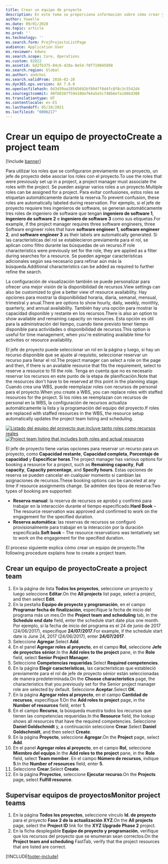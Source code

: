 ```yaml
---
title: Crear un equipo de proyecto
description: En este tema se proporciona información sobre cómo crear y gestionar equipos de proyecto.
author: Yowelle
ms.date: 09/01/2020
ms.topic: article
ms.prod: ''
ms.technology: ''
ms.search.form: ProjProjectsListPage
audience: Application User
ms.reviewer: kdwns
ms.search.scope: Core, Operations
ms.custom: 82022
ms.assetid: bd2fb375-84c6-428a-8e54-f0f719045898
ms.search.region: Global
ms.author: andchoi
ms.search.validFrom: 2016-02-28
ms.dyn365.ops.version: AX 7.0.0
ms.openlocfilehash: 8d3d39aa28565692bf894ff8d4fc8f8c3c5542d4
ms.sourcegitcommit: 40f68387f594180af64a5e5c748b6efa188bd300
ms.translationtype: HT
ms.contentlocale: es-ES
ms.lasthandoff: 05/10/2021
ms.locfileid: "6006217"
---
```

# <a name="create-a-project-team"></a><span data-ttu-id="c2076-103">Crear un equipo de proyecto</span><span class="sxs-lookup"><span data-stu-id="c2076-103">Create a project team</span></span>

[!include [banner](../includes/banner.md)]

<span data-ttu-id="c2076-104">Para utilizar los roles que se configuraron previamente en un proyecto, un jefe de proyecto debe asociar los roles con el proyecto.</span><span class="sxs-lookup"><span data-stu-id="c2076-104">To use the roles that were previously set up in a project, a project manager must associate the roles with the project.</span></span> <span data-ttu-id="c2076-105">Se pueden asignar varios roles a un proyecto.</span><span class="sxs-lookup"><span data-stu-id="c2076-105">Multiple roles can be assigned for a project.</span></span> <span data-ttu-id="c2076-106">Para evitar confusiones, estos roles se etiquetan automáticamente durante la reserva.</span><span class="sxs-lookup"><span data-stu-id="c2076-106">To prevent confusion, these roles are automatically labeled during reservation.</span></span> <span data-ttu-id="c2076-107">Por ejemplo, si el jefe de proyecto requiere tres ingenieros de software, se generan automáticamente tres roles de ingeniero de software que tengan **ingeniero de software 1**, **ingeniero de software 2** e **ingeniero de software 3** como sus etiquetas.</span><span class="sxs-lookup"><span data-stu-id="c2076-107">For example, if the project manager requires three software engineers, three Software engineer roles that have **software engineer 1**, **software engineer 2**, and **software engineer 3** as their labels are automatically generated.</span></span> <span data-ttu-id="c2076-108">Si las características del rol se establecieron previamente para el rol, se aplican como filtro durante las búsquedas de un recurso.</span><span class="sxs-lookup"><span data-stu-id="c2076-108">If role characteristics were previously set for the role, they are applied as a filter during searches for a resource.</span></span> <span data-ttu-id="c2076-109">Se pueden agregar características adicionales según sea necesario para refinar aún más la búsqueda.</span><span class="sxs-lookup"><span data-stu-id="c2076-109">Additional characteristics can be added as required to further refine the search.</span></span>

<span data-ttu-id="c2076-110">La configuración de visualización también se puede personalizar para ofrecer una mejor visión de la disponibilidad de recursos.</span><span class="sxs-lookup"><span data-stu-id="c2076-110">View settings can also be customized to give a better view of resource availability.</span></span> <span data-ttu-id="c2076-111">Hay opciones para mostrar la disponibilidad horaria, diaria, semanal, mensual, trimestral y anual.</span><span class="sxs-lookup"><span data-stu-id="c2076-111">There are options to show hourly, daily, weekly, monthly, quarterly, and annual availability.</span></span> <span data-ttu-id="c2076-112">También hay una opción para mostrar la capacidad disponible y restante en los recursos.</span><span class="sxs-lookup"><span data-stu-id="c2076-112">There is also an option to show available and remaining capacity on resources.</span></span> <span data-ttu-id="c2076-113">Esta opción es útil para la administración del tiempo, cuando tiene previsto tener tiempo disponible para actividades o disponibilidad de recursos.</span><span class="sxs-lookup"><span data-stu-id="c2076-113">This option is useful for time management, when you're estimating available time for activities or resource availability.</span></span>

<span data-ttu-id="c2076-114">El jefe de proyecto puede seleccionar un rol en la página y luego, si hay un recurso disponible que se ajuste al requisito, seleccionar reservar un recurso para llenar el rol.</span><span class="sxs-lookup"><span data-stu-id="c2076-114">The project manager can select a role on the page and then, if there is an available resource that fits the requirement, select to reserve a resource to fill the role.</span></span> <span data-ttu-id="c2076-115">Tenga en cuenta que no es necesario reservar los recursos en este punto de la etapa de planificación.</span><span class="sxs-lookup"><span data-stu-id="c2076-115">Note that the resources don't have to be reserved at this point in the planning stage.</span></span> <span data-ttu-id="c2076-116">Cuando crea una WBS, puede reemplazar roles con recursos de personal para el proyecto.</span><span class="sxs-lookup"><span data-stu-id="c2076-116">When you create a WBS, you can replace roles with staffed resources for the project.</span></span> <span data-ttu-id="c2076-117">Si los roles se reemplazan con recursos de personal en la WBS, la configuración de recursos actualiza automáticamente la lista y la programación del equipo del proyecto.</span><span class="sxs-lookup"><span data-stu-id="c2076-117">If roles are replaced with staffed resources in the WBS, the resource setup automatically updates the project team listing and scheduling.</span></span>

<span data-ttu-id="c2076-118">[![Listado del equipo del proyecto que incluye tanto roles como recursos reales](./media/projectresourcing03-1024x368.jpg)](./media/projectresourcing03.jpg)</span><span class="sxs-lookup"><span data-stu-id="c2076-118">[![Project team listing that includes both roles and actual resources](./media/projectresourcing03-1024x368.jpg)](./media/projectresourcing03.jpg)</span></span> 

<span data-ttu-id="c2076-119">El jefe de proyecto tiene varias opciones para reservar un recurso para un proyecto, como **Capacidad restante**, **Capacidad completa**, **Porcentaje de capacidad** y **Especificar horas**.</span><span class="sxs-lookup"><span data-stu-id="c2076-119">The project manager has various options for booking a resource for a project, such as **Remaining capacity**, **Full capacity**, **Capacity percentage**, and **Specify hours**.</span></span> <span data-ttu-id="c2076-120">Estas opciones de reserva se pueden cancelar en cualquier momento si cambian las asignaciones de recursos.</span><span class="sxs-lookup"><span data-stu-id="c2076-120">These booking options can be canceled at any time if resource assignments change.</span></span> <span data-ttu-id="c2076-121">Se admiten dos tipos de reserva:</span><span class="sxs-lookup"><span data-stu-id="c2076-121">Two types of booking are supported:</span></span>

- <span data-ttu-id="c2076-122">**Reserva manual**: la reserva de recursos se aprobó y confirmó para trabajar en la interacción durante el tiempo especificado.</span><span class="sxs-lookup"><span data-stu-id="c2076-122">**Hard Book** – The resource reservation was approved and confirmed to work on the engagement for the specified duration.</span></span>
- <span data-ttu-id="c2076-123">**Reserva automática**: las reservas de recursos se configuró provisionalmente para trabajar en la interacción por la duración especificada.</span><span class="sxs-lookup"><span data-stu-id="c2076-123">**Soft book** – The resource reservations was tentatively set to work on the engagement for the specified duration.</span></span>

<span data-ttu-id="c2076-124">El proceso siguiente explica cómo crear un equipo de proyecto.</span><span class="sxs-lookup"><span data-stu-id="c2076-124">The following procedure explains how to create a project team.</span></span>

## <a name="create-a-project-team"></a><span data-ttu-id="c2076-125">Crear un equipo de proyecto</span><span class="sxs-lookup"><span data-stu-id="c2076-125">Create a project team</span></span>

1. <span data-ttu-id="c2076-126">En la página de lista **Todos los proyectos**, seleccione un proyecto y luego seleccione **Editar**.</span><span class="sxs-lookup"><span data-stu-id="c2076-126">On the **All projects** list page, select a project, and then select **Edit**.</span></span>
2. <span data-ttu-id="c2076-127">En la pestaña **Equipo de proyecto y programación**, en el campo **Programar fecha de finalización**, especifique la fecha de inicio del programa más un mes.</span><span class="sxs-lookup"><span data-stu-id="c2076-127">On the **Project team and scheduling** tab, in the **Schedule end date** field, enter the schedule start date plus one month.</span></span> <span data-ttu-id="c2076-128">Por ejemplo, si la fecha de inicio del programa es el 24 de junio de 2017 (24/06/2017), especifique **24/07/2017**.</span><span class="sxs-lookup"><span data-stu-id="c2076-128">For example, if the schedule start date is June 24, 2017 (24/06/2017), enter **24/07/2017**.</span></span>
3. <span data-ttu-id="c2076-129">Seleccione **Agregar**.</span><span class="sxs-lookup"><span data-stu-id="c2076-129">Select **Add**.</span></span>
4. <span data-ttu-id="c2076-130">En el panel **Agregar roles al proyecto**, en el campo **Rol**, seleccione **Jefe de proyectos sénior**.</span><span class="sxs-lookup"><span data-stu-id="c2076-130">In the **Add roles to the project** pane, in the **Role** field, select **Senior Project Manager**.</span></span>
5. <span data-ttu-id="c2076-131">Seleccione **Competencias requeridas**.</span><span class="sxs-lookup"><span data-stu-id="c2076-131">Select **Required competencies**.</span></span>
6. <span data-ttu-id="c2076-132">En la página **Elegir características**, las características que estableció previamente para el rol de jefe de proyecto sénior están seleccionadas de manera predeterminada.</span><span class="sxs-lookup"><span data-stu-id="c2076-132">On the **Choose characteristics** page, the characteristics that you previously set for the Senior project manager role are selected by default.</span></span> <span data-ttu-id="c2076-133">Seleccione **Aceptar**.</span><span class="sxs-lookup"><span data-stu-id="c2076-133">Select **OK**.</span></span>
7. <span data-ttu-id="c2076-134">En la página **Agregar roles al proyecto**, en el campo **Cantidad de recursos**, especifique **1**.</span><span class="sxs-lookup"><span data-stu-id="c2076-134">On the **Add roles to project** page, in the **Number of resources** field, enter **1**.</span></span>
8. <span data-ttu-id="c2076-135">En el campo **Recurso**, la búsqueda muestra todos los recursos que tienen las competencias requeridas.</span><span class="sxs-lookup"><span data-stu-id="c2076-135">In the **Resource** field, the lookup shows all resources that have the required competencies.</span></span> <span data-ttu-id="c2076-136">Seleccione **Daniel Goldschmidt** y, a continuación seleccione **Crear**.</span><span class="sxs-lookup"><span data-stu-id="c2076-136">Select **Daniel Goldschmidt**, and then select **Create**.</span></span>
9. <span data-ttu-id="c2076-137">En la página **Proyecto**, seleccione **Agregar**.</span><span class="sxs-lookup"><span data-stu-id="c2076-137">On the **Project** page, select **Add**.</span></span>
10. <span data-ttu-id="c2076-138">En el panel **Agregar roles al proyecto**, en el campo **Rol**, seleccione **Miembro del equipo**.</span><span class="sxs-lookup"><span data-stu-id="c2076-138">In the **Add roles to the project** pane, in the **Role** field, select **Team member**.</span></span> <span data-ttu-id="c2076-139">En el campo **Número de recursos**, indique **5**.</span><span class="sxs-lookup"><span data-stu-id="c2076-139">In the **Number of resources** field, enter **5**.</span></span>
11. <span data-ttu-id="c2076-140">Seleccione **Crear**.</span><span class="sxs-lookup"><span data-stu-id="c2076-140">Select **Create**.</span></span>
12. <span data-ttu-id="c2076-141">En la página **Proyectos**, seleccione **Ejecutar recurso**.</span><span class="sxs-lookup"><span data-stu-id="c2076-141">On the **Projects** page, select **Fulfill resource**.</span></span>

## <a name="monitor-project-teams"></a><span data-ttu-id="c2076-142">Supervisar equipos de proyectos</span><span class="sxs-lookup"><span data-stu-id="c2076-142">Monitor project teams</span></span>
1. <span data-ttu-id="c2076-143">En la página **Todos los proyectos**, seleccione vínculo **Id. de proyecto** para el proyecto **Fase 2 de la actualización XYZ**.</span><span class="sxs-lookup"><span data-stu-id="c2076-143">On the **All projects** page, select the **Project ID** link for the **XYZ Upgrade Phase 2** project.</span></span>
2. <span data-ttu-id="c2076-144">En la ficha desplegable **Equipo de proyecto y programación**, verifique que los recursos del proyecto que se enumeran sean correctos.</span><span class="sxs-lookup"><span data-stu-id="c2076-144">On the **Project team and scheduling** FastTab, verify that the project resources that are listed are correct.</span></span>


[!INCLUDE[footer-include](../includes/footer-banner.md)]